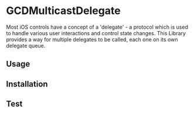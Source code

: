 # GCDMulticastDelegate

Most iOS controls have a concept of a 'delegate' - a protocol which is used to handle various user interactions and control state changes. This Library provides a way for multiple delegates to be called, each one on its own delegate queue.

## Usage
## Installation
## Test